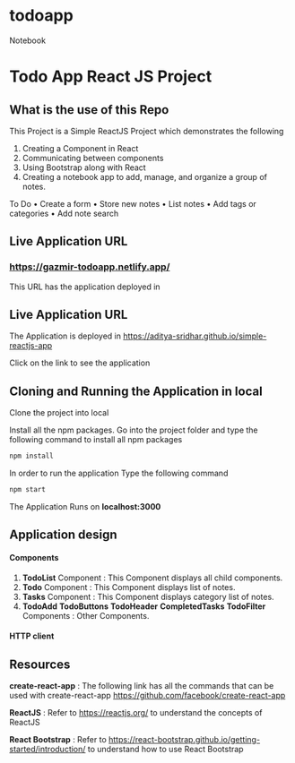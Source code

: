 # todoapp
Notebook
# Todo App React JS Project

## What is the use of this Repo

This Project is a Simple ReactJS Project which demonstrates the following
1. Creating a Component in React
2. Communicating between components
4. Using Bootstrap along with React
5. Creating a notebook app to add, manage, and organize a group of notes.

To Do
•	Create a form
•	Store new notes
•	List notes
•	Add tags or categories
•	Add note search


## Live Application URL

### https://gazmir-todoapp.netlify.app/
This URL has the application deployed in


## Live Application URL

The Application is deployed in https://aditya-sridhar.github.io/simple-reactjs-app

Click on the link to see the application

## Cloning and Running the Application in local

Clone the project into local

Install all the npm packages. Go into the project folder and type the following command to install all npm packages

```bash
npm install
```

In order to run the application Type the following command

```bash
npm start
```

The Application Runs on **localhost:3000**

## Application design

#### Components

1. **TodoList** Component : This Component displays all child components.
2. **Todo** Component : This Component displays list of notes.
3. **Tasks** Component : This Component displays category list of notes.
4. **TodoAdd**  **TodoButtons** **TodoHeader** **CompletedTasks** **TodoFilter** Components : Other Components.
#### HTTP client


## Resources

**create-react-app** : The following link has all the commands that can be used with create-react-app
https://github.com/facebook/create-react-app

**ReactJS** : Refer to https://reactjs.org/ to understand the concepts of ReactJS

**React Bootstrap** : Refer to https://react-bootstrap.github.io/getting-started/introduction/ to understand how to use React Bootstrap
